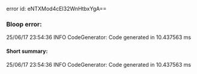 error id: eNTXMod4cEI32WnHtbxYgA==
### Bloop error:

25/06/17 23:54:36 INFO CodeGenerator: Code generated in 10.437563 ms
#### Short summary: 

25/06/17 23:54:36 INFO CodeGenerator: Code generated in 10.437563 ms